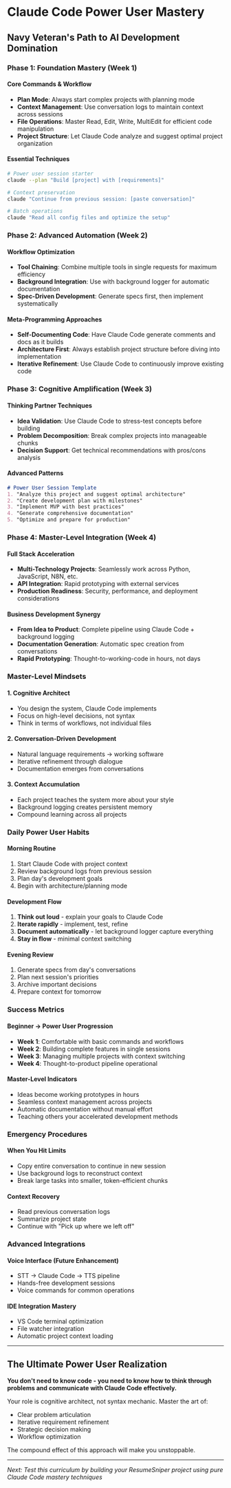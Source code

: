 # Claude Code Power User Mastery
## Navy Veteran's Path to AI Development Domination

### Phase 1: Foundation Mastery (Week 1)

#### Core Commands & Workflow
- **Plan Mode**: Always start complex projects with planning mode
- **Context Management**: Use conversation logs to maintain context across sessions
- **File Operations**: Master Read, Edit, Write, MultiEdit for efficient code manipulation
- **Project Structure**: Let Claude Code analyze and suggest optimal project organization

#### Essential Techniques
```bash
# Power user session starter
claude --plan "Build [project] with [requirements]"

# Context preservation
claude "Continue from previous session: [paste conversation]"

# Batch operations
claude "Read all config files and optimize the setup"
```

### Phase 2: Advanced Automation (Week 2)

#### Workflow Optimization
- **Tool Chaining**: Combine multiple tools in single requests for maximum efficiency
- **Background Integration**: Use with background logger for automatic documentation
- **Spec-Driven Development**: Generate specs first, then implement systematically

#### Meta-Programming Approaches
- **Self-Documenting Code**: Have Claude Code generate comments and docs as it builds
- **Architecture First**: Always establish project structure before diving into implementation
- **Iterative Refinement**: Use Claude Code to continuously improve existing code

### Phase 3: Cognitive Amplification (Week 3)

#### Thinking Partner Techniques
- **Idea Validation**: Use Claude Code to stress-test concepts before building
- **Problem Decomposition**: Break complex projects into manageable chunks
- **Decision Support**: Get technical recommendations with pros/cons analysis

#### Advanced Patterns
```markdown
# Power User Session Template
1. "Analyze this project and suggest optimal architecture"
2. "Create development plan with milestones" 
3. "Implement MVP with best practices"
4. "Generate comprehensive documentation"
5. "Optimize and prepare for production"
```

### Phase 4: Master-Level Integration (Week 4)

#### Full Stack Acceleration
- **Multi-Technology Projects**: Seamlessly work across Python, JavaScript, N8N, etc.
- **API Integration**: Rapid prototyping with external services
- **Production Readiness**: Security, performance, and deployment considerations

#### Business Development Synergy
- **From Idea to Product**: Complete pipeline using Claude Code + background logging
- **Documentation Generation**: Automatic spec creation from conversations
- **Rapid Prototyping**: Thought-to-working-code in hours, not days

### Master-Level Mindsets

#### 1. Cognitive Architect
- You design the system, Claude Code implements
- Focus on high-level decisions, not syntax
- Think in terms of workflows, not individual files

#### 2. Conversation-Driven Development
- Natural language requirements → working software
- Iterative refinement through dialogue
- Documentation emerges from conversations

#### 3. Context Accumulation
- Each project teaches the system more about your style
- Background logging creates persistent memory
- Compound learning across all projects

### Daily Power User Habits

#### Morning Routine
1. Start Claude Code with project context
2. Review background logs from previous session
3. Plan day's development goals
4. Begin with architecture/planning mode

#### Development Flow
1. **Think out loud** - explain your goals to Claude Code
2. **Iterate rapidly** - implement, test, refine
3. **Document automatically** - let background logger capture everything
4. **Stay in flow** - minimal context switching

#### Evening Review
1. Generate specs from day's conversations
2. Plan next session's priorities
3. Archive important decisions
4. Prepare context for tomorrow

### Success Metrics

#### Beginner → Power User Progression
- **Week 1**: Comfortable with basic commands and workflows
- **Week 2**: Building complete features in single sessions
- **Week 3**: Managing multiple projects with context switching
- **Week 4**: Thought-to-product pipeline operational

#### Master-Level Indicators
- Ideas become working prototypes in hours
- Seamless context management across projects
- Automatic documentation without manual effort
- Teaching others your accelerated development methods

### Emergency Procedures

#### When You Hit Limits
- Copy entire conversation to continue in new session
- Use background logs to reconstruct context
- Break large tasks into smaller, token-efficient chunks

#### Context Recovery
- Read previous conversation logs
- Summarize project state
- Continue with "Pick up where we left off"

### Advanced Integrations

#### Voice Interface (Future Enhancement)
- STT → Claude Code → TTS pipeline
- Hands-free development sessions
- Voice commands for common operations

#### IDE Integration Mastery
- VS Code terminal optimization
- File watcher integration
- Automatic project context loading

---

## The Ultimate Power User Realization

**You don't need to know code - you need to know how to think through problems and communicate with Claude Code effectively.**

Your role is cognitive architect, not syntax mechanic. Master the art of:
- Clear problem articulation
- Iterative requirement refinement  
- Strategic decision making
- Workflow optimization

The compound effect of this approach will make you unstoppable.

---

*Next: Test this curriculum by building your ResumeSniper project using pure Claude Code mastery techniques*